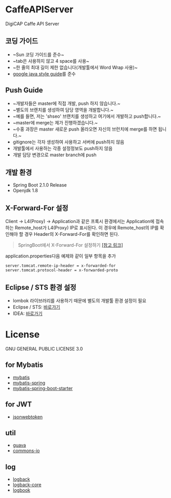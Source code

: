 # CaffeAPIServer
DigiCAP Caffe API Server

## 코딩 가이드
- ~Sun 코딩 가이드를 준수~
- ~tab은 사용하지 않고 4 space를 사용~
- ~한 줄의 최대 길이 제한 없습니다(개발툴에서 Word Wrap 사용)~
- [google java style guide](https://google.github.io/styleguide/javaguide.html)를 준수

## Push Guide
- ~개발자들은 master에 직접 개발, push 하지 않습니다.~
- ~별도의 브랜치를 생성하여 담당 영역을 개발합니다.~
- ~예를 들면, 저는 'shseo' 브랜치를 생성하고 여기에서 개발하고 push합니다.~
- ~master에 merge는 제가 진행하겠습니다.~
- ~수홍 과장은 master 새로운 push 올라오면 자신의 브런치에 merge를 하면 됩니다.~
- gitignore는 각자 생성하여 사용하고 서버에 push하지 않음
- 개발툴에서 사용하는 각종 설정정보도 push하지 않음
- 개발 담당 변경으로 master branch에 push

## 개발 환경
- Spring Boot 2.1.0 Release
- Openjdk 1.8

## X-Forward-For 설정
Client -> L4(Proxy) -> Application과 같은 프록시 환경에서는 Application에 접속하는 Remote_host가 L4(Proxy) IP로 표시된다.
이 경우에 Remote_host의 IP를 확인해야 할 경우 Header의 X-Forward-For를 확인하면 된다.

> SpringBoot에서 X-Forward-For 설정하기 [[참고 링크]](https://docs.spring.io/spring-boot/docs/current/reference/html/howto-security.html)

application.properties다음 예제와 같이 일부 항목을 추가

```
server.tomcat.remote-ip-header = x-forwarded-for
server.tomcat.protocol-header = x-forwarded-proto
```

## Eclipse / STS 환경 설정
- lombok 라이브러리를 사용하기 때문에 별도의 개발툴 환경 설정이 필요
- Eclipse / STS: [바로가기](http://countryxide.tistory.com/16)
- IDEA: [바로가기](http://blog.woniper.net/229)

# License
GNU GENERAL PUBLIC LICENSE 3.0

## for Mybatis
- [mybatis](https://mvnrepository.com/artifact/org.mybatis/mybatis)
- [mybatis-spring](https://mvnrepository.com/artifact/org.mybatis/mybatis-spring)
- [mybatis-spring-boot-starter](https://mvnrepository.com/artifact/org.mybatis.spring.boot/mybatis-spring-boot-starter)


## for JWT
- [jsonwebtoken](https://mvnrepository.com/artifact/io.jsonwebtoken/jjwt)

## util 
- [guava]()
- [commons-io](https://mvnrepository.com/artifact/commons-io/commons-io)

## log
- [logback](https://mvnrepository.com/artifact/ch.qos.logback/logback-classic)
- [logback-core](https://mvnrepository.com/artifact/ch.qos.logback/logback-core)
- [logbook](https://mvnrepository.com/artifact/org.zalando/logbook-core)
